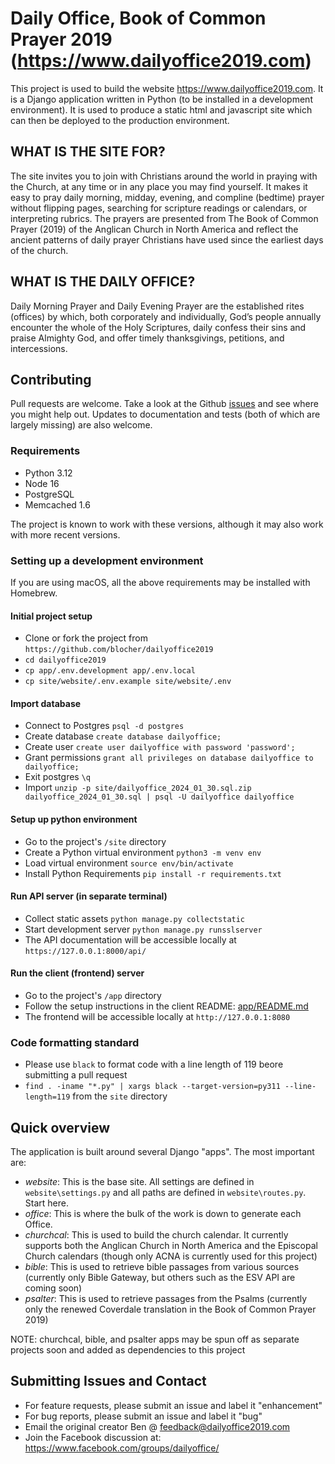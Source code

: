 # Daily Office, Book of Common Prayer 2019 (https://www.dailyoffice2019.com)

This project is used to build the website https://www.dailyoffice2019.com. It is a Django application written in
Python (to be installed in a development environment). It is used to produce a static html and javascript site which
can then be deployed to the production environment.

## WHAT IS THE SITE FOR?

The site invites you to join with Christians around the world in praying with the Church, at any time or in any place
you may find yourself. It makes it easy to pray daily morning, midday, evening, and compline (bedtime) prayer without
flipping pages, searching for scripture readings or calendars, or interpreting rubrics. The prayers are presented from
The Book of Common Prayer (2019) of the Anglican Church in North America and reflect the ancient patterns of daily
prayer Christians have used since the earliest days of the church.

## WHAT IS THE DAILY OFFICE?

Daily Morning Prayer and Daily Evening Prayer are the established rites (offices) by which, both corporately and
individually, God’s people annually encounter the whole of the Holy Scriptures, daily confess their sins and praise
Almighty God, and offer timely thanksgivings, petitions, and intercessions.

## Contributing

Pull requests are welcome. Take a look at the Github [issues](https://github.com/blocher/dailyoffice2019/issues) and
see where you might help out. Updates to documentation and tests (both of which are largely missing) are also welcome.

### Requirements

- Python 3.12
- Node 16
- PostgreSQL
- Memcached 1.6

The project is known to work with these versions, although it may also work with more recent versions.

### Setting up a development environment

If you are using macOS, all the above requirements may be installed with Homebrew.

#### Initial project setup

- Clone or fork the project from `https://github.com/blocher/dailyoffice2019`
- `cd dailyoffice2019`
- `cp app/.env.development app/.env.local`
- `cp site/website/.env.example site/website/.env`

#### Import database

- Connect to Postgres `psql -d postgres`
- Create database `create database dailyoffice;`
- Create user `create user dailyoffice with password 'password';`
- Grant permissions `grant all privileges on database dailyoffice to dailyoffice;`
- Exit postgres `\q`
- Import `unzip -p site/dailyoffice_2024_01_30.sql.zip dailyoffice_2024_01_30.sql | psql -U dailyoffice dailyoffice`

#### Setup up python environment

- Go to the project's `/site` directory
- Create a Python virtual environment `python3 -m venv env`
- Load virtual environment `source env/bin/activate`
- Install Python Requirements `pip install -r requirements.txt`

#### Run API server (in separate terminal)

- Collect static assets `python manage.py collectstatic`
- Start development server `python manage.py runsslserver`
- The API documentation will be accessible locally at `https://127.0.0.1:8000/api/`

#### Run the client (frontend) server

- Go to the project's `/app` directory
- Follow the setup instructions in the client README: [app/README.md](app/README.md)
- The frontend will be accessible locally at `http://127.0.0.1:8080`

### Code formatting standard

- Please use `black` to format code with a line length of 119 beore submitting a pull request
- `find . -iname "*.py" | xargs black --target-version=py311 --line-length=119` from the `site` directory

## Quick overview

The application is built around several Django "apps". The most important are:

- *website*: This is the base site. All settings are defined in `website\settings.py` and all paths are defined
  in `website\routes.py`. Start here.
- *office*: This is where the bulk of the work is down to generate each Office.
- *churchcal*: This is used to build the church calendar. It currently supports both the Anglican Church in North
  America and the Episcopal Church calendars (though only ACNA is currently used for this project)
- *bible*: This is used to retrieve bible passages from various sources (currently only Bible Gateway, but others such
  as the ESV API are coming soon)
- *psalter*: This is used to retrieve passages from the Psalms (currently only the renewed Coverdale translation in the
  Book of Common Prayer 2019)

NOTE: churchcal, bible, and psalter apps may be spun off as separate projects soon and added as dependencies to this
project

## Submitting Issues and Contact

- For feature requests, please submit an issue and label it "enhancement"
- For bug reports, please submit an issue and label it "bug"
- Email the original creator Ben @ feedback@dailyoffice2019.com
- Join the Facebook discussion at: https://www.facebook.com/groups/dailyoffice/
